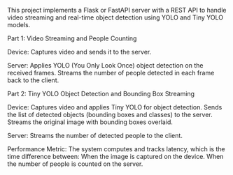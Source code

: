 This project implements a Flask or FastAPI server with a REST API to handle video streaming and real-time object detection using YOLO and Tiny YOLO models.

Part 1: Video Streaming and People Counting

Device: Captures video and sends it to the server.

Server:
Applies YOLO (You Only Look Once) object detection on the received frames.
Streams the number of people detected in each frame back to the client.

Part 2: Tiny YOLO Object Detection and Bounding Box Streaming

Device:
Captures video and applies Tiny YOLO for object detection.
Sends the list of detected objects (bounding boxes and classes) to the server.
Streams the original image with bounding boxes overlaid.

Server:
Streams the number of detected people to the client.

Performance Metric:
The system computes and tracks latency, which is the time difference between:
When the image is captured on the device.
When the number of people is counted on the server.
